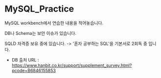 # MySQL_Practice

MySQL workbench에서 연습한 내용을 적어놓습니다.

DB나 Schema는 보안 이슈가 있습니다.

SQLD 자격증 보유 중에 있습니다.
-> '혼자 공부하는 SQL'을 기본서로 2회독 중 입니다.
* DB 출처
  URL : https://www.hanbit.co.kr/support/supplement_survey.html?pcode=B6846155853
